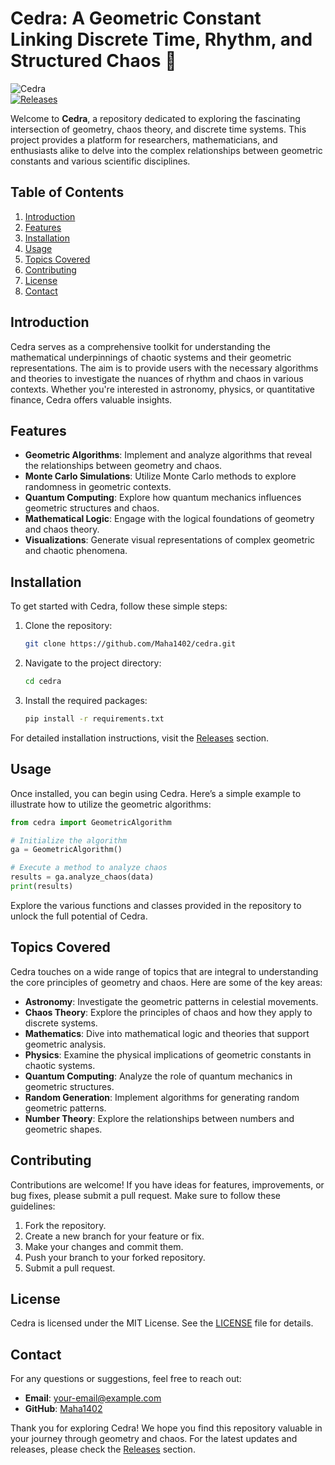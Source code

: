 # Cedra: A Geometric Constant Linking Discrete Time, Rhythm, and Structured Chaos 🌌

![Cedra](https://img.shields.io/badge/Cedra-v1.0.0-blue.svg)  
[![Releases](https://img.shields.io/badge/Releases-Check%20Here-brightgreen)](https://github.com/Maha1402/cedra/releases)

Welcome to **Cedra**, a repository dedicated to exploring the fascinating intersection of geometry, chaos theory, and discrete time systems. This project provides a platform for researchers, mathematicians, and enthusiasts alike to delve into the complex relationships between geometric constants and various scientific disciplines.

## Table of Contents

1. [Introduction](#introduction)
2. [Features](#features)
3. [Installation](#installation)
4. [Usage](#usage)
5. [Topics Covered](#topics-covered)
6. [Contributing](#contributing)
7. [License](#license)
8. [Contact](#contact)

## Introduction

Cedra serves as a comprehensive toolkit for understanding the mathematical underpinnings of chaotic systems and their geometric representations. The aim is to provide users with the necessary algorithms and theories to investigate the nuances of rhythm and chaos in various contexts. Whether you're interested in astronomy, physics, or quantitative finance, Cedra offers valuable insights.

## Features

- **Geometric Algorithms**: Implement and analyze algorithms that reveal the relationships between geometry and chaos.
- **Monte Carlo Simulations**: Utilize Monte Carlo methods to explore randomness in geometric contexts.
- **Quantum Computing**: Explore how quantum mechanics influences geometric structures and chaos.
- **Mathematical Logic**: Engage with the logical foundations of geometry and chaos theory.
- **Visualizations**: Generate visual representations of complex geometric and chaotic phenomena.

## Installation

To get started with Cedra, follow these simple steps:

1. Clone the repository:
   ```bash
   git clone https://github.com/Maha1402/cedra.git
   ```
2. Navigate to the project directory:
   ```bash
   cd cedra
   ```
3. Install the required packages:
   ```bash
   pip install -r requirements.txt
   ```

For detailed installation instructions, visit the [Releases](https://github.com/Maha1402/cedra/releases) section.

## Usage

Once installed, you can begin using Cedra. Here’s a simple example to illustrate how to utilize the geometric algorithms:

```python
from cedra import GeometricAlgorithm

# Initialize the algorithm
ga = GeometricAlgorithm()

# Execute a method to analyze chaos
results = ga.analyze_chaos(data)
print(results)
```

Explore the various functions and classes provided in the repository to unlock the full potential of Cedra.

## Topics Covered

Cedra touches on a wide range of topics that are integral to understanding the core principles of geometry and chaos. Here are some of the key areas:

- **Astronomy**: Investigate the geometric patterns in celestial movements.
- **Chaos Theory**: Explore the principles of chaos and how they apply to discrete systems.
- **Mathematics**: Dive into mathematical logic and theories that support geometric analysis.
- **Physics**: Examine the physical implications of geometric constants in chaotic systems.
- **Quantum Computing**: Analyze the role of quantum mechanics in geometric structures.
- **Random Generation**: Implement algorithms for generating random geometric patterns.
- **Number Theory**: Explore the relationships between numbers and geometric shapes.

## Contributing

Contributions are welcome! If you have ideas for features, improvements, or bug fixes, please submit a pull request. Make sure to follow these guidelines:

1. Fork the repository.
2. Create a new branch for your feature or fix.
3. Make your changes and commit them.
4. Push your branch to your forked repository.
5. Submit a pull request.

## License

Cedra is licensed under the MIT License. See the [LICENSE](LICENSE) file for details.

## Contact

For any questions or suggestions, feel free to reach out:

- **Email**: your-email@example.com
- **GitHub**: [Maha1402](https://github.com/Maha1402)

Thank you for exploring Cedra! We hope you find this repository valuable in your journey through geometry and chaos. For the latest updates and releases, please check the [Releases](https://github.com/Maha1402/cedra/releases) section.